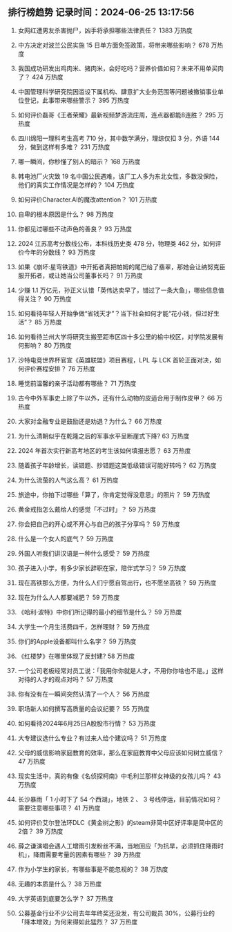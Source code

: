 
## 排行榜趋势 记录时间：2024-06-25 13:17:56
  
  1. 女网红遭男友杀害抛尸，凶手将承担哪些法律责任？ 1383 万热度
    
  2. 中方决定对波兰公民实施 15 日单方面免签政策，将带来哪些影响？ 678 万热度
    
  3. 我国成功研发出鸡肉米、猪肉米，会好吃吗？营养价值如何？未来不用单买肉了？ 424 万热度
    
  4. 中国管理科学研究院因滥设下属机构、肆意扩大业务范围等问题被撤销事业单位登记，此事带来哪些警示？ 395 万热度
    
  5. 如何评价磊哥《王者荣耀》最新视频梦游流庄周，连点器都能8连胜？ 295 万热度
    
  6. 四川绵阳一理科考生高考 710 分，其中数学满分，理综仅扣 3 分，外语 144 分，做到这样有多难？ 231 万热度
    
  7. 哪一瞬间，你秒懂了别人的暗示？ 168 万热度
    
  8. 韩电池厂火灾致 19 名中国公民遇难，该厂工人多为东北女性，多数没保险，他们的真实工作情况是怎样的？ 104 万热度
    
  9. 如何评价Character.AI的魔改attention？ 101 万热度
    
  10. 自卑的根本原因是什么？ 98 万热度
    
  11. 你都见过哪些不动声色的善良？ 93 万热度
    
  12. 2024 江苏高考分数线公布，本科线历史类 478 分，物理类 462 分，如何评价今年的分数线？ 93 万热度
    
  13. 如果《崩坏:星穹铁道》中开拓者真把帕姆的尾巴给了翡翠，那她会让纳努克臣服开拓者，或让她当公司董事长吗？ 91 万热度
    
  14. 少赚 1.1 万亿元，孙正义认错「英伟达卖早了，错过了一条大鱼」，哪些信息值得关注？ 90 万热度
    
  15. 如何看待年轻人开始争做“省钱天才”？当下社会如何才能“花小钱，但过好生活”？ 85 万热度
    
  16. 如何看待兰州大学将研究生搬至距市区四十多公里的榆中校区，对学院发展有何影响？ 80 万热度
    
  17. 沙特电竞世界杯官宣《英雄联盟》项目赛程，LPL 与 LCK 首轮正面对决，如何评价赛程安排？ 76 万热度
    
  18. 睡觉前温馨的亲子活动都有哪些？ 71 万热度
    
  19. 古今中外军事史上除了牛以外，还有什么动物的皮适合用于制作皮甲？ 66 万热度
    
  20. 大家对金融专业是鼓励还是劝退？为什么？ 66 万热度
    
  21. 为什么清朝似乎在乾隆之后的军事水平呈断崖式下降? 63 万热度
    
  22. 2024 年首次实行新高考地区的考生该如何填报志愿？ 63 万热度
    
  23. 随着孩子年龄增长，读错题、抄错题这类低级错误可能好转吗？ 62 万热度
    
  24. 为什么流萤的人气这么高？ 61 万热度
    
  25. 旅途中，你拍下过哪些「算了，你肯定觉得没意思」的照片？ 59 万热度
    
  26. 黄金戒指怎么戴给人的感觉「不过时」？ 59 万热度
    
  27. 你会把自己的开心或不开心与自己的孩子分享吗？ 59 万热度
    
  28. 什么是一个女人的底气？ 59 万热度
    
  29. 外国人听我们讲汉语是一种什么感受？ 59 万热度
    
  30. 孩子进入小学，有多少家长辞职在家，陪伴式学习？ 59 万热度
    
  31. 现在高铁那么方便，为什么人们宁愿自驾出行，也不愿坐高铁？ 59 万热度
    
  32. 现在为什么人人都要减肥？ 59 万热度
    
  33. 《哈利·波特》中你们所记得的最小的细节是什么？ 59 万热度
    
  34. 大学生一个月生活费四千，怎样理财？ 59 万热度
    
  35. 你们的Apple设备都叫什么名字？ 59 万热度
    
  36. 《红楼梦》在哪里体现了反封建? 58 万热度
    
  37. 一个公司老板经常对员工说：「我用你你就是人才，不用你你啥也不是。」这样对待的人才的观点对吗？ 57 万热度
    
  38. 你有没有在一瞬间突然认清了一个人？ 56 万热度
    
  39. 职场新人如何撰写高质量的会议纪要？ 55 万热度
    
  40. 如何看待2024年6月25日A股股市行情？ 53 万热度
    
  41. 大专建议选什么专业？有过来人给个建议吗？ 51 万热度
    
  42. 父母的威信影响家庭教育的效率，那么在家庭教育中父母应该如何树立威信？ 47 万热度
    
  43. 现实生活中，真的有像《名侦探柯南》中毛利兰那样女神级的女孩儿吗？ 43 万热度
    
  44. 长沙暴雨「 1 小时下了 54 个西湖」，地铁 2 、 3 号线停运，目前情况如何？需要注意哪些事项？ 41 万热度
    
  45. 如何评价艾尔登法环DLC《黄金树之影》的steam非简中区好评率是简中区的2倍？ 39 万热度
    
  46. 薛之谦演唱会遇人工增雨引发粉丝不满，当地回应「为抗旱，必须抓住降雨时机」，降雨需要考量的因素有哪些？ 39 万热度
    
  47. 作为小学生的家长，有哪些事是不能忽视的？ 38 万热度
    
  48. 无趣的本质是什么？ 38 万热度
    
  49. 大学英语到底要怎么学？ 37 万热度
    
  50. 公募基金行业不少公司去年年终奖还没发，有公司裁员 30%，公募行业的「降本增效」为何来得如此猛烈？ 37 万热度
    